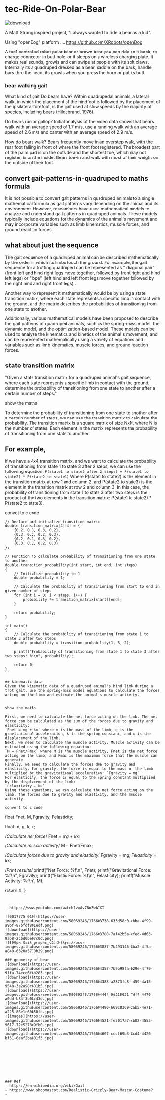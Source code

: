 # tec-Ride-On-Polar-Bear


![download](https://user-images.githubusercontent.com/58069246/175305212-641e95be-2451-443a-b042-448a0a2a69bd.jpg)

A Matt Strong inspired project, "I always wanted to ride a bear as a kid".

Using "openDog" platform  .... https://github.com/XRobots/openDog

A tec1 controlled robot polar bear or brown bear you can ride on it back, re-charge connector in butt hole, or it sleeps on a wireless charging plate. It makes real sounds, growls and can swipe at people with its soft claws. Internally its a quadruped dressed as a bear. saddle on the back, handle bars thru the head, its growls when you press the horn or pat its butt.

### bear walking gait
What kind of gait Do bears have?
Within quadrupedal animals, a lateral walk, in which the placement of the hindfoot is followed by the placement of the ipsilateral forefoot, is the gait used at slow speeds by the majority of species, including bears (Hildebrand, 1976).

Do bears run or gallop?
Initial analysis of the video data shows that bears walk with an average speed of 1.7 m/s, use a running walk with an average speed of 2.6 m/s and canter with an average speed of 2.9 m/s.

How do bears walk?
Bears frequently move in an overstep walk, with the rear foot falling in front of where the front foot registered. The broadest part of the palm pad is on the outside and the shortest toe, which may not register, is on the inside. Bears toe-in and walk with most of their weight on the outside of their foot.

## convert gait-patterns-in-quadruped to maths formula
It is not possible to convert gait patterns in quadruped animals to a single mathematical formula as gait patterns vary depending on the animal and its environment. However, researchers have used mathematical models to analyze and understand gait patterns in quadruped animals. These models typically include equations for the dynamics of the animal's movement and may incorporate variables such as limb kinematics, muscle forces, and ground reaction forces.

## what about just the sequence
The gait sequence of a quadruped animal can be described mathematically by the order in which its limbs touch the ground. For example, the gait sequence for a trotting quadruped can be represented as " diagonal pair" (front left and hind right legs move together, followed by front right and hind left legs) or "lope" (left hind and left front legs move together followed by the right hind and right front legs) .

Another way to represent it mathematically would be by using a state transition matrix, where each state represents a specific limb in contact with the ground, and the matrix describes the probabilities of transitioning from one state to another.

Additionally, various mathematical models have been proposed to describe the gait patterns of quadruped animals, such as the spring-mass model, the dynamic model, and the optimization-based model. These models can be used to analyze the kinematics and kinetics of the animal's movement, and can be represented mathematically using a variety of equations and variables such as limb kinematics, muscle forces, and ground reaction forces.

## state transition matrix 
"Given a state transition matrix for a quadruped animal's gait sequence, where each state represents a specific limb in contact with the ground, determine the probability of transitioning from one state to another after a certain number of steps."

show the maths

To determine the probability of transitioning from one state to another after a certain number of steps, we can use the transition matrix to calculate the probability. The transition matrix is a square matrix of size NxN, where N is the number of states. Each element in the matrix represents the probability of transitioning from one state to another.

## For example, 
if we have a 4x4 transition matrix, and we want to calculate the probability of transitioning from state 1 to state 3 after 2 steps, we can use the following equation:
`P(state1 to state3 after 2 steps) = P(state1 to state2) * P(state2 to state3)`
 Where P(state1 to state2) is the element in the transition matrix at row 1 and column 2, and P(state2 to state3) is the element in the transition matrix at row 2 and column 3.
In this case, the probability of transitioning from state 1 to state 3 after two steps is the product of the two elements in the transition matrix: P(state1 to state2) * P(state2 to state3).

convet to c code
```
// Declare and initialize transition matrix
double transition_matrix[4][4] = {
    {0.2, 0.3, 0.3, 0.2},
    {0.3, 0.2, 0.2, 0.3},
    {0.2, 0.3, 0.3, 0.2},
    {0.3, 0.2, 0.2, 0.3}
};

// Function to calculate probability of transitioning from one state to another
double transition_probability(int start, int end, int steps)
{
    // Initialize probability to 1
    double probability = 1;

    // Calculate the probability of transitioning from start to end in given number of steps
    for (int i = 0; i < steps; i++) {
        probability *= transition_matrix[start][end];
    }

    return probability;
}

int main()
{
    // Calculate the probability of transitioning from state 1 to state 3 after two steps
    double probability = transition_probability(1, 3, 2);

    printf("Probability of transitioning from state 1 to state 3 after two steps: %f\n", probability);

    return 0;
}
``

## kinematic data
Given the kinematic data of a quadruped animal's hind limb during a trot gait, use the spring-mass model equations to calculate the forces acting on the limb and estimate the animal's muscle activity.


show the maths

First, we need to calculate the net force acting on the limb. The net force can be calculated as the sum of the forces due to gravity and elasticity:
`Fnet = mg + kx` where m is the mass of the limb, g is the gravitational acceleration, k is the spring constant, and x is the displacement of the limb.
Next, we need to calculate the muscle activity. Muscle activity can be estimated using the following equation:
`M = Fnet/Fmax` where M is the muscle activity, Fnet is the net force acting on the limb, and Fmax is the maximum force that the muscle can generate.
Finally, we need to calculate the forces due to gravity and elasticity. For gravity, the force is equal to the mass of the limb multiplied by the gravitational acceleration: `Fgravity = mg`
For elasticity, the force is equal to the spring constant multiplied by the displacement of the limb:
`Felasticity = kx`
Using these equations, we can calculate the net force acting on the limb, the forces due to gravity and elasticity, and the muscle activity.

convert to c code

```
float Fnet, M, Fgravity, Felasticity;

float m, g, k, x;

/*Calculate net force*/
Fnet = m*g + k*x;

/*Calculate muscle activity*/
M = Fnet/Fmax;

/*Calculate forces due to gravity and elasticity*/
Fgravity = m*g;
Felasticity = k*x;

 

/*Print results*/
printf("Net Force: %f\n", Fnet);
printf("Gravitational Force: %f\n", Fgravity);
printf("Elastic Force: %f\n", Felasticity);
printf("Muscle Activity: %f\n", M);

return 0;
}
```


- https://www.youtube.com/watch?v=Av78oZwA7XI

![0017775 010](https://user-images.githubusercontent.com/58069246/176603738-633d58c0-cbba-4f99-a9bf-87bfdf801edf.png)
![download](https://user-images.githubusercontent.com/58069246/176603780-7af42b5a-cfed-4d63-9ab8-2c6d0be07c0d.png)
![500px-Gait_graphs_v2](https://user-images.githubusercontent.com/58069246/176603837-7b493146-8ba2-4f5a-a848-6320a5770b29.png)

### geometry of bear
![download](https://user-images.githubusercontent.com/58069246/176604357-7b9b98fa-b29e-4f79-91fa-74ece6f6b285.jpg)
![download](https://user-images.githubusercontent.com/58069246/176604388-a2873fc8-f459-4a15-9548-3a2a98c681b5.jpg)
![download](https://user-images.githubusercontent.com/58069246/176604464-9d215021-7df4-4470-a0dd-b84f3b08c43d.jpg)
![download](https://user-images.githubusercontent.com/58069246/176604490-669c8369-2ab5-4e71-a225-86e1c60b50fc.jpg)
![images](https://user-images.githubusercontent.com/58069246/176604521-fe5017a7-cb02-4555-9617-72e5278e9fb0.jpg)
![download](https://user-images.githubusercontent.com/58069246/176604607-cccf69b3-8cd4-4426-bf51-6eaf2ba881f3.jpg)









### Ref
- https://en.wikipedia.org/wiki/Gait
- https://www.shopmascot.com/Realistic-Grizzly-Bear-Mascot-Costume?
- 
